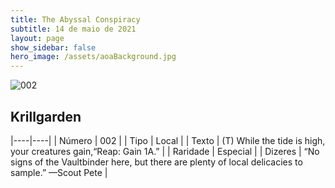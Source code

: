 ```yaml
---
title: The Abyssal Conspiracy
subtitle: 14 de maio de 2021
layout: page
show_sidebar: false
hero_image: /assets/aoaBackground.jpg
---
```


![002](https://cards-keyforge.s3.eu-north-1.amazonaws.com/media/en/tac/002.png)

## Krillgarden

|----|----|
| Número | 002 |
| Tipo | Local |
| Texto | (T) While the tide is high, your creatures gain,“Reap: Gain 1A.” |
| Raridade | Especial |
| Dizeres | “No signs of the Vaultbinder here, but there are plenty of local delicacies to sample.” —Scout Pete |
